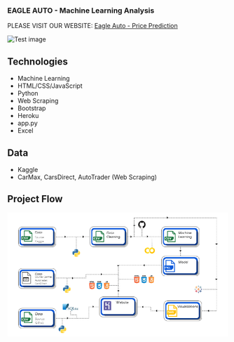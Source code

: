 ### EAGLE AUTO - Machine Learning Analysis

PLEASE VISIT OUR WEBSITE: [Eagle Auto - Price Prediction](https://usedcar1.herokuapp.com/)

![Test image](https://www.wallpaperbetter.com/wallpaper/350/97/229/ferrari-yellow-retro-car-1080P-wallpaper-middle-size.jpg)

## Technologies

- Machine Learning
- HTML/CSS/JavaScript
- Python
- Web Scraping
- Bootstrap
- Heroku
- app.py
- Excel

## Data

- Kaggle
- CarMax, CarsDirect, AutoTrader (Web Scraping)

## Project Flow

![Test image](flow.png)
